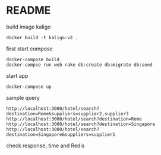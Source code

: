 # README

build image kaligo

```
docker build -t kaligo:v2 .
```

first start compose

```
docker-compose build
docker-compse run web rake db:create db:migrate db:seed
```

start app

```
docker-compose up
```

sample query

```
http://localhost:3000/hotel/search?destination=Rome&suppliers=supplier2,supplier3
http://localhost:3000/hotel/search?destination=Rome
http://localhost:3000/hotel/search?destination=Singapore
http://localhost:3000/hotel/search?destination=Singapore&suppliers=supplier1
```

check response, time and Redis
